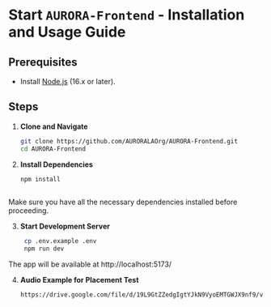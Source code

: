 # Start `AURORA-Frontend`  -  Installation and Usage Guide
## Prerequisites
- Install [Node.js](https://nodejs.org/) (16.x or later).

## Steps

1. **Clone and Navigate**  
   ```bash
   git clone https://github.com/AURORALAOrg/AURORA-Frontend.git
   cd AURORA-Frontend

2. **Install Dependencies**
   ```bash
   npm install
 
  Make sure you have all the necessary dependencies installed before proceeding.

3. **Start Development Server**
   ```bash
    cp .env.example .env
    npm run dev
The app will be available at http://localhost:5173/

4. **Audio Example for Placement Test**  
   ```bash
   https://drive.google.com/file/d/19L9GtZZedgIgtYJkN9VyoEMTGWJX9nf9/view?usp=sharing

